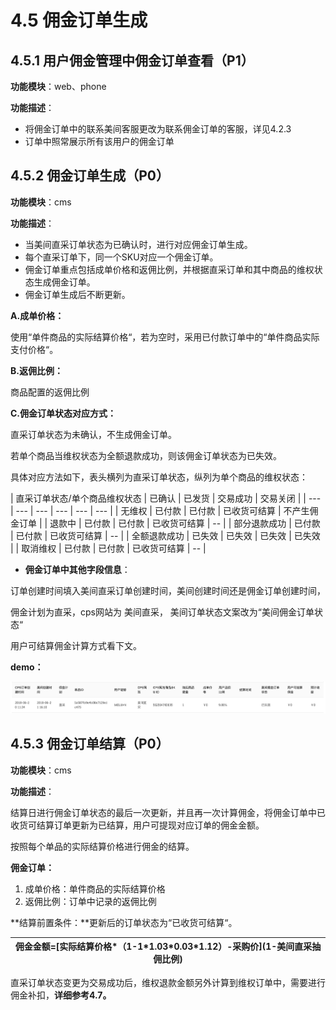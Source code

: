 # 4.5 佣金订单生成

## 4.5.1 用户佣金管理中佣金订单查看（P1）

**功能模块**：web、phone

**功能描述**：

* 将佣金订单中的联系美间客服更改为联系佣金订单的客服，详见4.2.3
* 订单中照常展示所有该用户的佣金订单

## 4.5.2 佣金订单生成（P0）

**功能模块**：cms

**功能描述**：

* 当美间直采订单状态为已确认时，进行对应佣金订单生成。
* 每个直采订单下，同一个SKU对应一个佣金订单。
* 佣金订单重点包括成单价格和返佣比例，并根据直采订单和其中商品的维权状态生成佣金订单。
* 佣金订单生成后不断更新。

**A.成单价格：**

使用“单件商品的实际结算价格“，若为空时，采用已付款订单中的“单件商品实际支付价格“。

**B.返佣比例：**

商品配置的返佣比例

**C.佣金订单状态对应方式：**

直采订单状态为未确认，不生成佣金订单。

若单个商品当维权状态为全额退款成功，则该佣金订单状态为已失效。

具体对应方法如下，表头横列为直采订单状态，纵列为单个商品的维权状态：

| 直采订单状态/单个商品维权状态 | 已确认 | 已发货 | 交易成功 | 交易关闭 |
| --- | --- | --- | --- | --- | --- |
| 无维权 | 已付款 | 已付款 | 已收货可结算 | 不产生佣金订单 |
| 退款中 | 已付款 | 已付款 | 已收货可结算 | -- |
| 部分退款成功 | 已付款 | 已付款 | 已收货可结算 | -- |
| 全额退款成功 | 已失效 | 已失效 | 已失效 | 已失效 |
| 取消维权 | 已付款 | 已付款 | 已收货可结算 | -- |



* **佣金订单中其他字段信息**： 

订单创建时间填入美间直采订单创建时间，美间创建时间还是佣金订单创建时间，

佣金计划为直采，cps网站为 美间直采， 美间订单状态文案改为“美间佣金订单状态“

用户可结算佣金计算方式看下文。

**demo：**

![](../.gitbook/assets/ping-mu-kuai-zhao-20180621-xia-wu-5.30.57.png)

## 4.5.3 佣金订单结算（P0）

**功能模块**：cms

**功能描述**：

结算日进行佣金订单状态的最后一次更新，并且再一次计算佣金，将佣金订单中已收货可结算订单更新为已结算，用户可提现对应订单的佣金金额。

按照每个单品的实际结算价格进行佣金的结算。

**佣金订单：**

1. 成单价格：单件商品的实际结算价格
2. 返佣比例：订单中记录的返佣比例

**结算前置条件：**更新后的订单状态为“已收货可结算“。

| 佣金金额=\[实际结算价格\*（1-1\*1.03\*0.03\*1.12）-采购价\]\(1-美间直采抽佣比例\) |
| --- |


直采订单状态变更为交易成功后，维权退款金额另外计算到维权订单中，需要进行佣金补扣，**详细参考4.7。**



